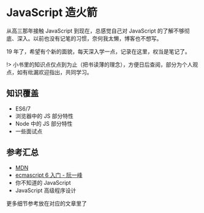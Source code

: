 # JavaScript 造火箭

从高三那年接触 JavaScript 到现在，总感觉自己对 JavaScript 的了解不够彻底、深入。以前也没有记笔的习惯，奈何我太懒，博客也不想写。

19 年了，希望有个新的面貌，每天深入学一点，记录在这里，权当是笔记了。

!> 小书里的知识点仅点到为止（把书读薄的理念），方便日后查阅，部分为个人观点，如有纰漏欢迎指出，共同学习。

## 知识覆盖

- ES6/7
- 浏览器中的 JS 部分特性
- Node 中的 JS 部分特性
- 一些面试点

## 参考汇总

- [MDN](https://developer.mozilla.org)
- [ecmascript 6 入门 - 阮一峰](https://es6.ruanyifeng.com)
- 你不知道的 JavaScript
- JavaScript 高级程序设计

更多细节参考放在对应的文章里了
